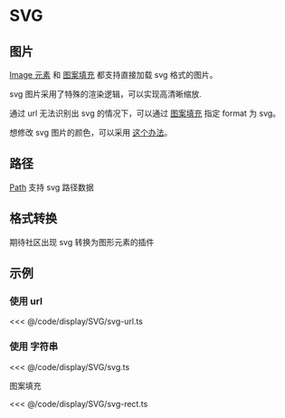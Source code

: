 <script setup>
import Case from '/component/Case.vue'
</script>

# SVG

## 图片

[Image 元素](/reference/display/Image.md) 和 [图案填充](/reference/property/paint/image.md) 都支持直接加载 svg 格式的图片。

svg 图片采用了特殊的渲染逻辑，可以实现高清晰缩放.

通过 url 无法识别出 svg 的情况下，可以通过 [图案填充](/reference/property/paint/image.md) 指定 format 为 svg。

想修改 svg 图片的颜色，可以采用 [这个办法](https://developers.weixin.qq.com/community/develop/article/doc/000606868600b8d5f2ae12d9551813)。

## 路径

[Path](./Path.md) 支持 svg 路径数据

## 格式转换

期待社区出现 svg 转换为图形元素的插件

## 示例

### 使用 url

<<< @/code/display/SVG/svg-url.ts

### 使用 字符串

<<< @/code/display/SVG/svg.ts

图案填充

<<< @/code/display/SVG/svg-rect.ts
